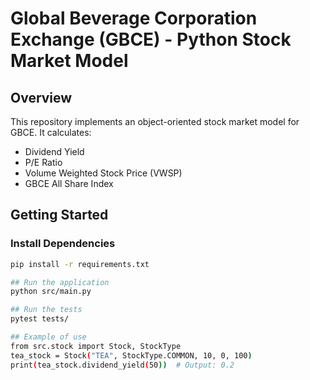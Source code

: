 # Global Beverage Corporation Exchange (GBCE) - Python Stock Market Model

## Overview
This repository implements an object-oriented stock market model for GBCE. It calculates:
- Dividend Yield
- P/E Ratio
- Volume Weighted Stock Price (VWSP)
- GBCE All Share Index

## Getting Started
### Install Dependencies
```bash
pip install -r requirements.txt

## Run the application
python src/main.py

## Run the tests
pytest tests/

## Example of use
from src.stock import Stock, StockType
tea_stock = Stock("TEA", StockType.COMMON, 10, 0, 100)
print(tea_stock.dividend_yield(50))  # Output: 0.2
